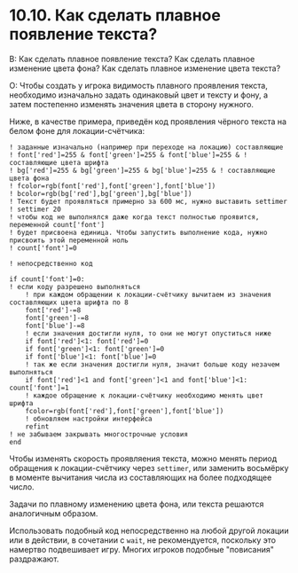 # 10.10. Как сделать плавное появление текста?
<!-- [:faq_10_10] -->
В:	Как сделать плавное появление текста?
	Как сделать плавное изменение цвета фона?
	Как сделать плавное изменение цвета текста?

О:
Чтобы создать у игрока видимость плавного проявления текста, необходимо изначально задать одинаковый цвет и тексту и фону, а затем постепенно изменять значения цвета в сторону нужного.

Ниже, в качестве примера, приведён код проявления чёрного текста на белом фоне для локации-счётчика:
```qsp
! заданные изначально (например при переходе на локацию) составляющие
! font['red']=255 & font['green']=255 & font['blue']=255 & ! составляющие цвета шрифта
! bg['red']=255 & bg['green']=255 & bg['blue']=255 & ! составляющие цвета фона
! fcolor=rgb(font['red'],font['green'],font['blue'])
! bcolor=rgb(bg['red'],bg['green'],bg['blue'])
! Текст будет проявляться примерно за 600 мс, нужно выставить settimer
! settimer 20
! чтобы код не выполнялся даже когда текст полностью проявится, переменной count['font']
! будет присвоена единица. Чтобы запустить выполнение кода, нужно присвоить этой переменной ноль
! count['font']=0

! непосредственно код

if count['font']=0:
! если коду разрешено выполняться
	! при каждом обращении к локации-счётчику вычитаем из значения составляющих цвета шрифта по 8
	font['red']-=8
	font['green']-=8
	font['blue']-=8
	! если значения достигли нуля, то они не могут опуститься ниже
	if font['red']<1: font['red']=0
	if font['green']<1: font['green']=0
	if font['blue']<1: font['blue']=0
	! так же если значения достигли нуля, значит больше коду незачем выполняться
	if font['red']<1 and font['green']<1 and font['blue']<1: count['font']=1
	! каждое обращение к локации-счётчику необходимо менять цвет шрифта
	fcolor=rgb(font['red'],font['green'],font['blue'])
	! обновляем настройки интерфейса
	refint
! не забываем закрывать многострочные условия
end
```
Чтобы изменять скорость проявляения текста, можно менять период обращения к локации-счётчику через `settimer`, или заменить восьмёрку в моменте вычитания числа из составляющих на более подходящее число.

Задачи по плавному изменению цвета фона, или текста решаются аналогичным образом.

Использовать подобный код непосредственно на любой другой локации или в действии, в сочетании с `wait`, не рекомендуется, поскольку это намертво подвешивает игру. Многих игроков подобные "повисания" раздражают.
